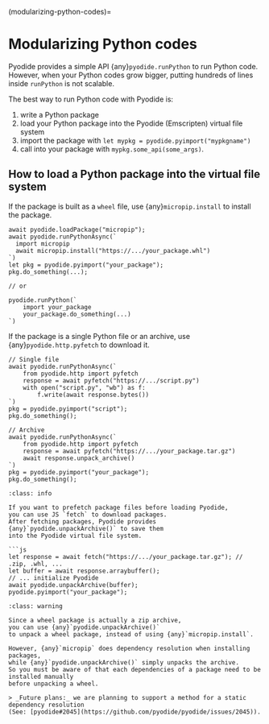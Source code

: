 
(modularizing-python-codes)=
# Modularizing Python codes

Pyodide provides a simple API {any}`pyodide.runPython` to run Python code.
However, when your Python codes grow bigger, putting hundreds of lines inside `runPython` is not scalable.

The best way to run Python code with Pyodide is:

1. write a Python package
1. load your Python package into the Pyodide (Emscripten) virtual file system
1. import the package with ``let mypkg = pyodide.pyimport("mypkgname")``
1. call into your package with ``mypkg.some_api(some_args)``.

## How to load a Python package into the virtual file system

If the package is built as a `wheel` file, use {any}`micropip.install` to
install the package.

```pyodide
await pyodide.loadPackage("micropip");
await pyodide.runPythonAsync(`
  import micropip
  await micropip.install("https://.../your_package.whl")
`)
let pkg = pyodide.pyimport("your_package");
pkg.do_something(...);

// or

pyodide.runPython(`
    import your_package
    your_package.do_something(...)
`)
```

If the package is a single Python file or an archive, use {any}`pyodide.http.pyfetch` to
download it.

```pyodide
// Single file
await pyodide.runPythonAsync(`
    from pyodide.http import pyfetch
    response = await pyfetch("https://.../script.py")
    with open("script.py", "wb") as f:
        f.write(await response.bytes())
`)
pkg = pyodide.pyimport("script");
pkg.do_something();
```

```pyodide
// Archive
await pyodide.runPythonAsync(`
    from pyodide.http import pyfetch
    response = await pyfetch("https://.../your_package.tar.gz")
    await response.unpack_archive()
`)
pkg = pyodide.pyimport("your_package");
pkg.do_something();
```

```{admonition} How can I prefetch package files before loading Pyodide
:class: info

If you want to prefetch package files before loading Pyodide,
you can use JS `fetch` to download packages.
After fetching packages, Pyodide provides {any}`pyodide.unpackArchive()` to save them
into the Pyodide virtual file system.

```js
let response = await fetch("https://.../your_package.tar.gz"); // .zip, .whl, ...
let buffer = await response.arraybuffer();
// ... initialize Pyodide
await pyodide.unpackArchive(buffer);
pyodide.pyimport("your_package");
```

```{admonition} Warning on unpacking a wheel package
:class: warning

Since a wheel package is actually a zip archive,
you can use {any}`pyodide.unpackArchive()`
to unpack a wheel package, instead of using {any}`micropip.install`.

However, {any}`micropip` does dependency resolution when installing packages,
while {any}`pyodide.unpackArchive()` simply unpacks the archive.
So you must be aware of that each dependencies of a package need to be installed manually
before unpacking a wheel.

> _Future plans:_ we are planning to support a method for a static dependency resolution
(See: [pyodide#2045](https://github.com/pyodide/pyodide/issues/2045)).
```